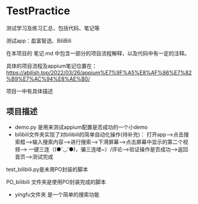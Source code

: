 # TestPractice
测试学习及练习汇总，包括代码、笔记等

测试app：盈富智选、BiliBili

在本项目的 笔记.md 中包含一部分的项目流程解释，以及代码中有一定的注释。

具体的项目流程及appium笔记位置在：https://abilish.top/2022/03/26/appium%E7%9F%A5%E8%AF%86%E7%82%B9%E7%AC%94%E8%AE%B0/

项目一中有具体描述



## 项目描述
- demo.py 是用来测试appium配置是否成功的一个小demo
- bilibili文件夹实现了对bilibili的简单自动化操作(待补充)：
打开app—>点击搜索框—>输入搜索内容—>进行搜索—>下滑屏幕——>点击屏幕中显示的第二个视频——>
一键三连（(●'◡'●)，骗三连喽~）/评论—>验证操作是否成功—>返回首页—>测试完成

test_bilibili.py是未用PO封装的脚本

PO_bilibili 文件夹是使用PO封装完成的脚本


- yingfu文件夹 是一个简单的搜索功能


